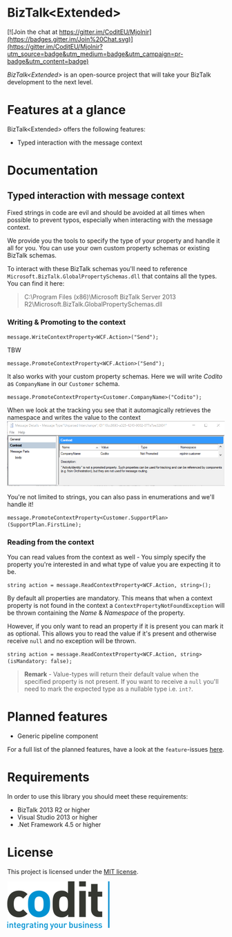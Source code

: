 BizTalk\<Extended\>
======================
[![Join the chat at https://gitter.im/CoditEU/Mjolnir](https://badges.gitter.im/Join%20Chat.svg)](https://gitter.im/CoditEU/Mjolnir?utm_source=badge&utm_medium=badge&utm_campaign=pr-badge&utm_content=badge)

_BizTalk\<Extended\>_ is an open-source project that will take your BizTalk development to the next level.

# Features at a glance
BizTalk<Extended\> offers the following features:

- Typed interaction with the message context

# Documentation
## Typed interaction with message context
Fixed strings in code are evil and should be avoided at all times when possible to prevent typos, especially when interacting with the message context.

We provide you the tools to specify the type of your property and handle it all for you. You can use your own custom property schemas or existing BizTalk schemas.

To interact with these BizTalk schemas you'll need to reference `Microsoft.BizTalk.GlobalPropertySchemas.dll` that contains all the types.
You can find it here:
> C:\Program Files (x86)\Microsoft BizTalk Server 2013 R2\Microsoft.BizTalk.GlobalPropertySchemas.dll


### Writing & Promoting to the context

	message.WriteContextProperty<WCF.Action>("Send");

TBW

	message.PromoteContextProperty<WCF.Action>("Send");

It also works with your custom property schemas. Here we will write *Codito* as `CompanyName` in our `Customer` schema.

	message.PromoteContextProperty<Customer.CompanyName>("Codito");

When we look at the tracking you see that it automagically retrieves the namespace and writes the value to the context
![Writing to the context](media/docs-writing-to-context.png)

You're not limited to strings, you can also pass in enumerations and we'll handle it!

	message.PromoteContextProperty<Customer.SupportPlan>(SupportPlan.FirstLine);

### Reading from the context
You can read values from the context as well - You simply specify the property you're interested in and what type of value you are expecting it to be.

	string action = message.ReadContextProperty<WCF.Action, string>();

By default all properties are mandatory. This means that when a context property is not found in the context a `ContextPropertyNotFoundException` will be thrown containing the *Name* & *Namespace* of the property.

However, if you only want to read an property if it is present you can mark it as optional. This allows you to read the value if it's present and otherwise receive `null` and no exception will be thrown.

	string action = message.ReadContextProperty<WCF.Action, string>(isMandatory: false);

> **Remark** - Value-types will return their default value when the specified property is not present. If you want to receive a `null` you'll need to mark the expected type as a nullable type i.e. `int?`.

# Planned features
- Generic pipeline component

For a full list of the planned features, have a look at the `feature`-issues [here](https://github.com/CoditEU/Mjolnir/labels/feature).

# Requirements
In order to use this library you should meet these requirements:

- BizTalk 2013 R2 or higher
- Visual Studio 2013 or higher
- .Net Framework 4.5 or higher

# License
This project is licensed under the [MIT license](LICENSE).


![Codit Logo](assets/codit_logo.png)